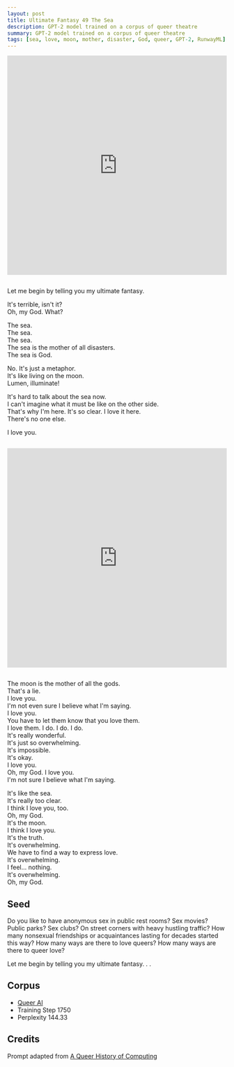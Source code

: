 ```yaml
---
layout: post
title: Ultimate Fantasy 49 The Sea
description: GPT-2 model trained on a corpus of queer theatre
summary: GPT-2 model trained on a corpus of queer theatre
tags: [sea, love, moon, mother, disaster, God, queer, GPT-2, RunwayML]
---
```



<div style="margin-bottom:2em;padding:100% 0 0 0;position:relative;"><iframe src="https://player.vimeo.com/video/648205157?h=6aeb1d6a6b&amp;badge=0&amp;autopause=0&amp;player_id=0&amp;app_id=58479" frameborder="0" allow="autoplay; fullscreen; picture-in-picture" allowfullscreen style="position:absolute;top:0;left:0;width:100%;height:100%;" title="thesea"></iframe></div><script src="https://player.vimeo.com/api/player.js"></script>

Let me begin by telling you my ultimate fantasy.

It's terrible, isn't it?<br/>
Oh, my God. What?

The sea.<br/>
The sea.<br/>
The sea.<br/>
The sea is the mother of all disasters.<br/>
The sea is God.

No. It's just a metaphor.<br/>
It's like living on the moon.<br/>
Lumen, illuminate!

It's hard to talk about the sea now.<br/>
I can't imagine what it must be like on the other side.<br/>
That's why I'm here. It's so clear. I love it here.<br/> There's no one else.

I love you.

<div style="margin:2em 0;padding:100% 0 0 0;position:relative;"><iframe src="https://player.vimeo.com/video/648204782?h=99c2b4448c&amp;badge=0&amp;autopause=0&amp;player_id=0&amp;app_id=58479" frameborder="0" allow="autoplay; fullscreen; picture-in-picture" allowfullscreen style="position:absolute;top:0;left:0;width:100%;height:100%;" title="moon-queer-vulvic-volumetric"></iframe></div><script src="https://player.vimeo.com/api/player.js"></script>


The moon is the mother of all the gods.<br/>
That's a lie.<br/>
I love you.<br/>
I'm not even sure I believe what I'm saying.<br/>
I love you.<br/>
You have to let them know that you love them.<br/>
I love them. I do. I do. I do.<br/>
It's really wonderful.<br/>
It's just so overwhelming.<br/>
It's impossible.<br/>
It's okay.<br/>
I love you.<br/>
Oh, my God. I love you.<br/>
I'm not sure I believe what I'm saying.

It's like the sea.<br/>
It's really too clear.<br/>
I think I love you, too.<br/>
Oh, my God.<br/>
It's the moon.<br/>
I think I love you.<br/>
It's the truth.<br/>
It's overwhelming.<br/>
We have to find a way to express love.<br/>
It's overwhelming.<br/>
I feel... nothing.<br/>
It's overwhelming.<br/>
Oh, my God.


## Seed

Do you like to have anonymous sex in public rest rooms? Sex movies? Public parks? Sex clubs? On street corners with heavy hustling traffic? How many nonsexual friendships or acquaintances lasting for decades started this way? How many ways are there to love queers? How many ways are there to queer love?

Let me begin by telling you my ultimate fantasy. . .

## Corpus

- [Queer AI](/queerai)
- Training Step 1750
- Perplexity 144.33

## Credits

Prompt adapted from [A Queer History of Computing](https://rhizome.org/editorial/2013/feb/19/queer-computing-1/)
